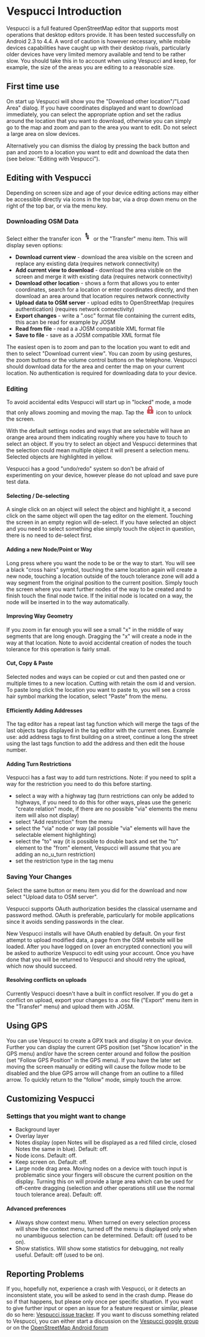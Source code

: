 # Vespucci Introduction

Vespucci is a full featured OpenStreetMap editor that supports most operations that desktop editors provide. It has been tested successfully on Android 2.3 to 4.4. A word of caution is however necessary, while mobile devices capabilities have caught up with their desktop rivals, particularly older devices have very limited memory available and tend to be rather slow. You should take this in to account when using Vespucci and keep, for example, the size of the areas you are editing to a reasonable size. 

## First time use

On start up Vespucci will show you the "Download other location"/"Load Area" dialog. If you have coordinates displayed and want to download immediately, you can select the appropriate option and set the radius around the location that you want to download, otherwise you can simply go to the map and zoom and pan to the area you want to edit. Do not select a large area on slow devices. 

Alternatively you can dismiss the dialog by pressing the back button and pan and zoom to a location you want to edit and download the data then (see below: "Editing with Vespucci").

## Editing with Vespucci

Depending on screen size and age of your device editing actions may either be accessible directly via icons in the top bar, via a drop down menu on the right of the top bar, or via the menu key.

### Downloading OSM Data

Select either the transfer icon ![](../images/menu_transfer.png)  or the "Transfer" menu item. This will display seven options:

 * **Download current view** - download the area visible on the screen and replace any existing data (requires network connectivity)
 * **Add current view to download** - download the area visible on the screen and merge it with existing data (requires network connectivity)
 * **Download other location** - shows a form that allows you to enter coordinates, search for a location or enter coordinates directly, and then download an area around that location requires network connectivity
 * **Upload data to OSM server** - upload edits to OpenStreetMap (requires authentication) (requires network connectivity)
 * **Export changes** - write a ".osc" format file containing the current edits, this acan be read for example by JOSM
 * **Read from file** - read a a JOSM compatible XML format file
 * **Save to file** - save as a JOSM compatible XML format file

The easiest open is to zoom and pan to the location you want to edit and then to select "Download current view". You can zoom by using gestures, the zoom buttons or the volume control buttons on the telephone.  Vespucci should download data for the area and center the map on your current location. No authentication is required for downloading data to your device.

### Editing

To avoid accidental edits Vespucci will start up in "locked" mode, a mode that only allows zooming and moving the map. Tap the ![](../images/locked.png) icon to unlock the screen.
 
With the default settings nodes and ways that are selectable will have an orange area around them indicating roughly where you have to touch to select an object. If you try to select an object and Vespucci determines that the selection could mean multiple object it will present a selection menu. Selected objects are highlighted in yellow.

Vespucci has a good "undo/redo" system so don't be afraid of experimenting on your device, however please do not upload and save pure test data.

#### Selecting / De-selecting

A single click on an object will select the object and highlight it, a second click on the same object will open the tag editor on the element. Touching the screen in an empty region will de-select. If you have selected an object and you need to select something else simply touch the object in question, there is no need to de-select first. 

#### Adding a new Node/Point or Way

Long press where you want the node to be or the way to start. You will see a black "cross hairs" symbol, touching the same location again will create a new node, touching a location outside of the touch tolerance zone will add a way segment from the original position to the current position. 
Simply touch the screen where you want further nodes of the way to be created and to finish touch the final node twice. If the initial node is located on a way, the node will be inserted in to the way automatically.

#### Improving Way Geometry

If you zoom in far enough you will see a small "x" in the middle of way segments that are long enough. Dragging the "x" will create a node in the way at that location. Note to avoid accidental creation of nodes the touch tolerance for this operation is fairly small.

#### Cut, Copy & Paste

Selected nodes and ways can be copied or cut and then pasted one or multiple times to a new location. Cutting with retain the osm id and version. To paste long click the location you want to paste to, you will see a cross hair symbol marking the location, select "Paste" from the menu.

#### Efficiently Adding Addresses

The tag editor has a repeat last tag function which will merge the tags of the last objects tags displayed in the tag editor with the current ones. Example use: add address tags to first building on a street, continue a long the street using the last tags function to add the address and then edit the house number.

#### Adding Turn Restrictions

Vespucci has a fast way to add turn restrictions. Note: if you need to split a way for the restriction you need to do this before starting.

 * select a way with a highway tag (turn restrictions can only be added to highways, if you need to do this for other ways, pleas use the generic "create relation" mode, if there are no possible "via" elements the menu item will also not display)
 * select "Add restriction" from the menu
 * select the "via" node or way (all possible "via" elements will have the selectable element highlighting)
 * select the "to" way (it is possible to double back and set the "to" element to the "from" element, Vespucci will assume that you are adding an no_u_turn restriction) 
 * set the restriction type in the tag menu

### Saving Your Changes

Select the same button or menu item you did for the download and now select "Upload data to OSM server".

Vespucci supports OAuth authorization besides the classical username and password method. OAuth is preferable, particularly for mobile applications since it avoids sending passwords in the clear.

New Vespucci installs will have OAuth enabled by default. On your first attempt to upload modified data, a page from the OSM website will be loaded. After you have logged on (over an encrypted connection) you will be asked to authorize Vespucci to edit using your account. Once you have done that you will be returned to Vespucci and should retry the upload, which now should succeed.

#### Resolving conflicts on uploads

Currently Vespucci doesn't have a built in conflict resolver. If you do get a conflict on upload, export your changes to a .osc file ("Export" menu item in the "Transfer" menu) and upload them with JOSM.  

## Using GPS

You can use Vespucci to create a GPX track and display it on your device. Further you can display the current GPS position (set "Show location" in the GPS menu) and/or have the screen center around and follow the position (set "Follow GPS Position" in the GPS menu). If you have the later set 
moving the screen manually or editing will cause the follow mode to be disabled and the blue GPS arrow will change from an outline to a filled arrow. To quickly return to the "follow" mode, simply touch the arrow.


## Customizing Vespucci

### Settings that you might want to change

 * Background layer
 * Overlay layer
 * Notes display (open Notes will be displayed as a red filled circle, closed Notes the same in blue). Default: off.
 * Node icons. Default: off.
 * Keep screen on. Default: off.
 * Large node drag area. Moving nodes on a device with touch input is problematic since your fingers will obscure the current position on the display. Turning this on will provide a large area which can be used for off-centre dragging (selection and other operations still use the normal touch tolerance area). Default: off.
 
#### Advanced preferences

 * Always show context menu. When turned on every selection process will show the context menu, turned off the menu is displayed only when no unambiguous selection can be determined. Default: off (used to be on).
 * Show statistics. Will show some statistics for debugging, not really useful. Default: off (used to be on).  
 
## Reporting Problems
 
If you, hopefully not, experience a crash with Vespucci, or it detects an inconsistent state, you will be asked to send in the crash dump. Please do so if that happens, but please only once per specific situation. If you want to give further input or open an issue for a feature request or similar, please do so here: [Vespucci issue tracker](https://code.google.com/p/osmeditor4android/issues/list). If you want to discuss something related to Vespucci, you can either start a discussion on the [Vespucci google group](https://groups.google.com/forum/#!forum/osmeditor4android) or on the [OpenStreetMap Android forum](http://forum.openstreetmap.org/viewforum.php?id=56)


